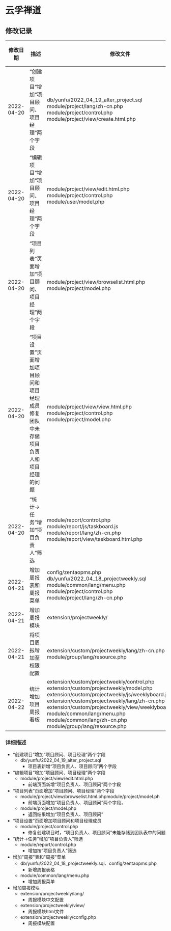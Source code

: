 # 云孚禅道

## 修改记录

| 修改日期   | 描述                                                                                       | 修改文件                                                                                                                                                                                                                                                                                                                                                               | 修改人 |
| ---------- | ------------------------------------------------------------------------------------------ | ---------------------------------------------------------------------------------------------------------------------------------------------------------------------------------------------------------------------------------------------------------------------------------------------------------------------------------------------------------------------- | ------ |
| 2022-04-20 | “创建项目”增加“项目顾问、项目经理”两个字段                                             | db/yunfu/2022_04_19_alter_project.sql<br />module/project/lang/zh-cn.php<br />module/project/control.php<br />module/project/view/create.html.php                                                                                                                                                                                                                      | 王鑫鹏 |
| 2022-04-20 | “编辑项目”增加“项目顾问、项目经理”两个字段                                             | module/project/view/edit.html.php<br />module/project/control.php<br />module/user/model.php                                                                                                                                                                                                                                                                           | 王鑫鹏 |
| 2022-04-20 | “项目列表”页面增加“项目顾问、项目经理”两个字段                                         | module/project/view/browselist.html.php<br />module/project/model.php                                                                                                                                                                                                                                                                                                  | 王鑫鹏 |
| 2022-04-20 | “项目设置”页面增加项目顾问和项目经理成员<br />修复团队中未存储项目负责人和项目经理的问题 | module/project/view/view.html.php<br />module/project/control.php<br />module/project/model.php                                                                                                                                                                                                                                                                        | 王鑫鹏 |
| 2022-04-20 | “统计->任务”增加“项目负责人”筛选                                                       | module/report/control.php<br />module/report/js/taskboard.js<br />module/report/lang/zh-cn.php<br />module/report/view/taskboard.html.php                                                                                                                                                                                                                              | 王鑫鹏 |
| 2022-04-21 | 增加周报表和周报菜单                                                                       | config/zentaopms.php<br />db/yunfu/2022_04_18_projectweekly.sql<br />module/common/lang/menu.php<br />module/project/control.php<br />module/project/lang/zh-cn.php                                                                                                                                                                                                    | 王鑫鹏 |
| 2022-04-21 | 增加周报模块                                                                               | extension/projectweekly/                                                                                                                                                                                                                                                                                                                                               | 王鑫鹏 |
| 2022-04-21 | 将项目周报增加至权限配置                                                                   | extension/custom/projectweekly/lang/zh-cn.php<br />module/group/lang/resource.php                                                                                                                                                                                                                                                                                      | 王鑫鹏 |
| 2022-04-22 | 统计增加项目周报看板                                                                       | extension/custom/projectweekly/control.php<br />extension/custom/projectweekly/model.php<br />extension/custom/projectweekly/js/weeklyboard.js<br />extension/custom/projectweekly/lang/zh-cn.php<br />extension/custom/projectweekly/view/weeklyboard.html.php<br />module/common/lang/menu.php<br />module/common/lang/zh-cn.php<br />module/group/lang/resource.php |        |

### 详细描述

- “创建项目”增加“项目顾问、项目经理”两个字段
  - db/yunfu/2022_04_19_alter_project.sql
    - 项目表新增“项目负责人、项目顾问”两个字段
- “编辑项目”增加“项目顾问、项目经理”两个字段
  - module/project/view/edit.html.php
    - 前端页面新增“项目负责人、项目顾问”两个字段
- “项目列表”页面增加“项目顾问、项目经理”两个字段
  - module/project/view/browselist.html.phpmodule/project/model.ph
    - 前端页面增加“项目负责人、项目顾问”两个字段，
  - module/project/model.php
    - 返回结果增加“项目负责人、项目顾问”
- “项目设置”页面增加项目顾问和项目经理成员
  - module/project/control.php
    - 修复创建项目时，“项目负责人、项目顾问”未能存储到团队表中的问题
- “统计->任务”增加“项目负责人”筛选
  - module/report/control.php
    - 增加按“项目负责人”筛选
- 增加"周报"表和"周报"菜单
  - db/yunfu/2022_04_18_projectweekly.sql、config/zentaopms.php
    - 新增周报表格
  - module/common/lang/menu.php
    - 增加周报菜单
- 增加周报模块
  - extension/projectweekly/lang/
    - 周报模块中文配置
  - extension/projectweekly/view/
    - 周报模块html文件
  - extension/projectweekly/config.php
    - 周报模块配置
